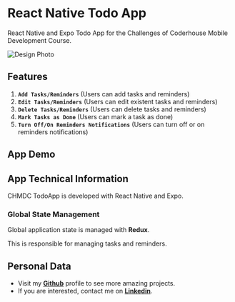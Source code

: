 # React Native Todo App

React Native and Expo Todo App for the Challenges of Coderhouse Mobile Development Course.

![Design Photo]()

## Features

1. **`Add Tasks/Reminders`** (Users can add tasks and reminders)
2. **`Edit Tasks/Reminders`** (Users can edit existent tasks and reminders)
3. **`Delete Tasks/Reminders`** (Users can delete tasks and reminders)
4. **`Mark Tasks as Done`** (Users can mark a task as done)
5. **`Turn Off/On Reminders Notifications`** (Users can turn off or on reminders notifications)

## App Demo

## App Technical Information

CHMDC TodoApp is developed with React Native and Expo.

### Global State Management

Global application state is managed with **Redux**.

This is responsible for managing tasks and reminders.

## Personal Data

- Visit my [**Github**](https://github.com/mathiramilo) profile to see more amazing projects.
- If you are interested, contact me on [**Linkedin**](https://www.linkedin.com/in/mathias-ramilo).
